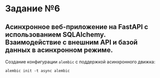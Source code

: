 # Задание №6
## Асинхронное веб-приложение на FastAPI с использованием SQLAlchemy. Взаимодействие с внешним API и базой данных в асинхронном режиме.

Создание конфигурации `alembic` с поддержкой асинхронного движка:
```shell
alembic init -t async alembic
```
